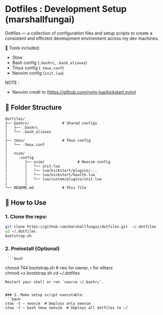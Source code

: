 # Dotfiles : Development Setup (marshallfungai)

Dotfiles — a collection of configuration files and setup scripts to create a consistent and efficient development environment across my dev machines.

🔧 Tools included:
- Stow
- Bash config (`.bashrc`, `.bash_aliases`)
- Tmux config (`.tmux.conf`)
- Neovim config (`init.lua`) 

NOTE : 
- Neovim credit to (https://github.com/nvim-lua/kickstart.nvim)

## 📁 Folder Structure

```
dotfiles/
├── bashrc/               # Shared configs
│   ├── .bashrc
│   └── .bash_aliases
│
├── tmux/                 # Tmux config
│   └── .tmux.conf
│   
│   nvim/
|     .config
|        ├── nvim/               # Neovim config
|        │   └── init.lua
|        |   └── lua/kickstart/plugins/...
|        │   └── lua/kickstart/health.lua
|        │   └── lua/custom/plugins/init.lua
|        │
└── README.md             # This file
```

## 🚀 How to Use



### 1. Clone the repo:
   ```bash
   git clone https://github.com/marshallfungai/dotfiles.git  ~/.dotfiles
   cd ~/.dotfiles
   bootstrap.sh
   ```

### 2. Preinstall (Optional) 
   
     ```bash
   chmod 744 bootstrap.sh  # rwx for owner, r for others  
   chmod +x bootstrap.sh
   cd ~/.dotfiles
   ```
  Restart your shell or run `source ~/.bashrc`.


### 3. Make setup script executable:
   ```bash
   stow -t ~ neovim  # Deploys only neovim
   stow -t ~ bash tmux neovim  # Deploys all dotfiles to ~/
   ```
    
